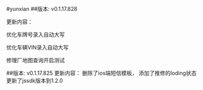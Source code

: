 #yunxian
##版本: v0.1.17.828
<p>更新内容：</p>
<p>优化车牌号录入自动大写</p>
<p>优化车辆VIN录入自动大写</p>
<p>修理厂地图查询开启测试</p>

##版本: v0.1.17.825
        更新内容：
        删除了ios端短信模板，
        添加了推修的loding状态
        更新了jssdk版本到1.2.0
